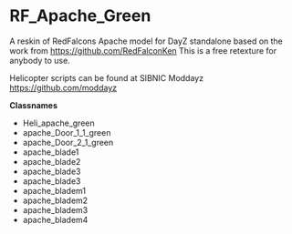 # RF_Apache_Green
A reskin of RedFalcons Apache model for DayZ standalone based on the work from https://github.com/RedFalconKen
This is a free retexture for anybody to use.

Helicopter scripts can be found at SIBNIC Moddayz https://github.com/moddayz

**Classnames**
* Heli_apache_green
* apache_Door_1_1_green
* apache_Door_2_1_green
* apache_blade1
* apache_blade2
* apache_blade3
* apache_blade3
* apache_bladem1
* apache_bladem2
* apache_bladem3
* apache_bladem4
